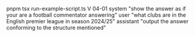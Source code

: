 pnpm tsx run-example-script.ts V 04-01 system "show the answer as if your are a football commentator answering" user "what clubs are in the English premier league in season 2024/25" assistant "output the answer conforming to the structure mentioned"
